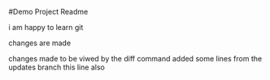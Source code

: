 #Demo Project Readme

i am happy to learn git

changes are made

changes made to be viwed by the diff command
added some lines from the updates branch
this line also